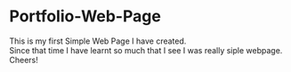 # Portfolio-Web-Page <br />
This is my first Simple Web Page I have created. <br />
Since that time I have learnt so much that I see I was really siple webpage. Cheers! 
